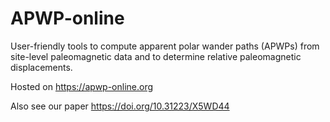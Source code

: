 # APWP-online

User-friendly tools to compute apparent polar wander paths (APWPs) from site-level paleomagnetic data and to determine relative paleomagnetic displacements.

Hosted on <https://apwp-online.org>

Also see our paper https://doi.org/10.31223/X5WD44